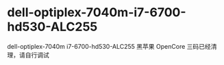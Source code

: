 # dell-optiplex-7040m-i7-6700-hd530-ALC255
dell-optiplex-7040m i7-6700-hd530-ALC255 黑苹果 OpenCore
三码已经清理，请自行调试
